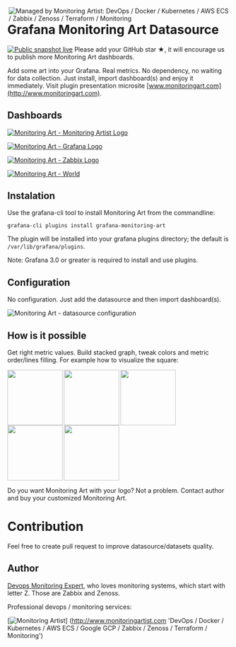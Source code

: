 [<img src="https://monitoringartist.github.io/managed-by-monitoringartist.png" alt="Managed by Monitoring Artist: DevOps / Docker / Kubernetes / AWS ECS / Zabbix / Zenoss / Terraform / Monitoring" align="right"/>](http://www.monitoringartist.com 'DevOps / Docker / Kubernetes / AWS ECS / Zabbix / Zenoss / Terraform / Monitoring')

# Grafana Monitoring Art Datasource

[![Public snapshot live](https://img.shields.io/badge/Public%20snapshot-ready-brightgreen.svg)](https://snapshot.raintank.io/dashboard/snapshot/Taz80xbYsIawWOsYqzOs7IJI24OOruec) Please add your GitHub star ★, it will encourage us to publish more Monitoring Art dashboards.

Add some art into your Grafana. Real metrics. No dependency, no waiting for data
collection. Just install, import dashboard(s) and enjoy it immediately. Visit
plugin presentation microsite [www.monitoringart.com](http://www.monitoringart.com).

## Dashboards

[![Monitoring Art - Monitoring Artist Logo](https://raw.githubusercontent.com/monitoringartist/grafana-monitoring-art/master/doc/grafana-monitoring-art-monitoring-artist-logo.png)](https://github.com/monitoringartist/grafana-monitoring-art/tree/master/dashboards)

[![Monitoring Art - Grafana Logo](https://raw.githubusercontent.com/monitoringartist/grafana-monitoring-art/master/doc/grafana-monitoring-art-grafana-logo.png)](https://github.com/monitoringartist/grafana-monitoring-art/tree/master/dashboards)

[![Monitoring Art - Zabbix Logo](https://raw.githubusercontent.com/monitoringartist/grafana-monitoring-art/master/doc/grafana-monitoring-art-zabbix-logo.png)](https://github.com/monitoringartist/grafana-monitoring-art/tree/master/dashboards)

[![Monitoring Art - World](https://raw.githubusercontent.com/monitoringartist/grafana-monitoring-art/master/doc/grafana-monitoring-art-world.png)](https://github.com/monitoringartist/grafana-monitoring-art/tree/master/dashboards)

## Instalation

Use the grafana-cli tool to install Monitoring Art from the commandline:

```
grafana-cli plugins install grafana-monitoring-art
```

The plugin will be installed into your grafana plugins directory; the default is
`/var/lib/grafana/plugins`.

Note: Grafana 3.0 or greater is required to install and use plugins.

## Configuration

No configuration. Just add the datasource and then import dashboard(s).

![Monitoring Art - datasource configuration](https://raw.githubusercontent.com/monitoringartist/grafana-monitoring-art/master/doc/datasource-configuration.png)

## How is it possible

Get right metric values. Build stacked graph, tweak colors and metric order/lines
filling. For example how to visualize the square:

<img src="https://raw.githubusercontent.com/monitoringartist/grafana-monitoring-art/master/doc/howto1.png" align="left" height="125"/>
<img src="https://raw.githubusercontent.com/monitoringartist/grafana-monitoring-art/master/doc/howto2.png" align="left" height="125"/>
<img src="https://raw.githubusercontent.com/monitoringartist/grafana-monitoring-art/master/doc/howto3.png" align="left" height="125"/>
<img src="https://raw.githubusercontent.com/monitoringartist/grafana-monitoring-art/master/doc/howto4.png" align="left" height="125"/>
<img src="https://raw.githubusercontent.com/monitoringartist/grafana-monitoring-art/master/doc/howto5.png" height="125"/>

Do you want Monitoring Art with your logo? Not a problem. Contact author and buy
your customized Monitoring Art.

# Contribution

Feel free to create pull request to improve datasource/datasets quality.

## Author

[Devops Monitoring Expert](http://www.jangaraj.com 'DevOps / Docker / Kubernetes / AWS ECS / Google GCP / Zabbix / Zenoss / Terraform / Monitoring'),
who loves monitoring systems, which start with letter Z. Those are Zabbix and Zenoss.

Professional devops / monitoring services:

[![Monitoring Artist](http://monitoringartist.com/img/github-monitoring-artist-logo.jpg)]
(http://www.monitoringartist.com 'DevOps / Docker / Kubernetes / AWS ECS / Google GCP / Zabbix / Zenoss / Terraform / Monitoring')
